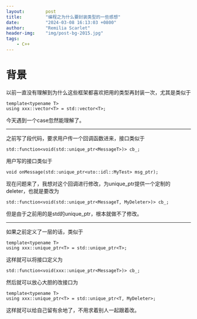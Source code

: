 ```yaml
---
layout:        post
title:         "编程之为什么要封装类型的一些感想"
date:          "2024-03-08 16:13:03 +0800"
author:        "Remilia Scarlet"
header-img:    "img/post-bg-2015.jpg"
tags:
    - C++
---
```


# 背景 

以前一直没有理解到为什么这些框架都喜欢把用的类型再封装一次，尤其是类似于

    template<typename T>
    using xxx::vector<T> = std::vector<T>;
    
今天遇到一个case忽然能理解了。

---

之前写了段代码，要求用户传一个回调函数进来，接口类似于

    std::function<void(std::unique_ptr<MessageT>)> cb_;
用户写的接口类似于

    void onMessage(std::unique_ptr<uto::idl::MyTest> msg_ptr);

现在问题来了，我想对这个回调进行修改，为unique_ptr提供一个定制的deleter，也就是要改为

    std::function<void(std::unique_ptr<MessageT, MyDeleter>)> cb_;

但是由于之前用的是std的unique_ptr，根本就做不了修改。  

---

如果之前定义了一层的话，类似于

    template<typename T>
    using xxx::unique_ptr<T> = std::unique_ptr<T>;

这样就可以将接口定义为

    std::function<void(xxx::unique_ptr<MessageT>)> cb_;

然后就可以放心大胆的改接口为

    template<typename T>
    using xxx::unique_ptr<T> = std::unique_ptr<T, MyDeleter>;

这样就可以给自己留有余地了，不用求着别人一起跟着改。